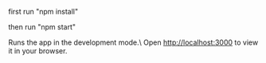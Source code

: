 first run "npm install"

then run "npm start"

Runs the app in the development mode.\\
Open [http://localhost:3000](http://localhost:3000) to view it in your browser.

